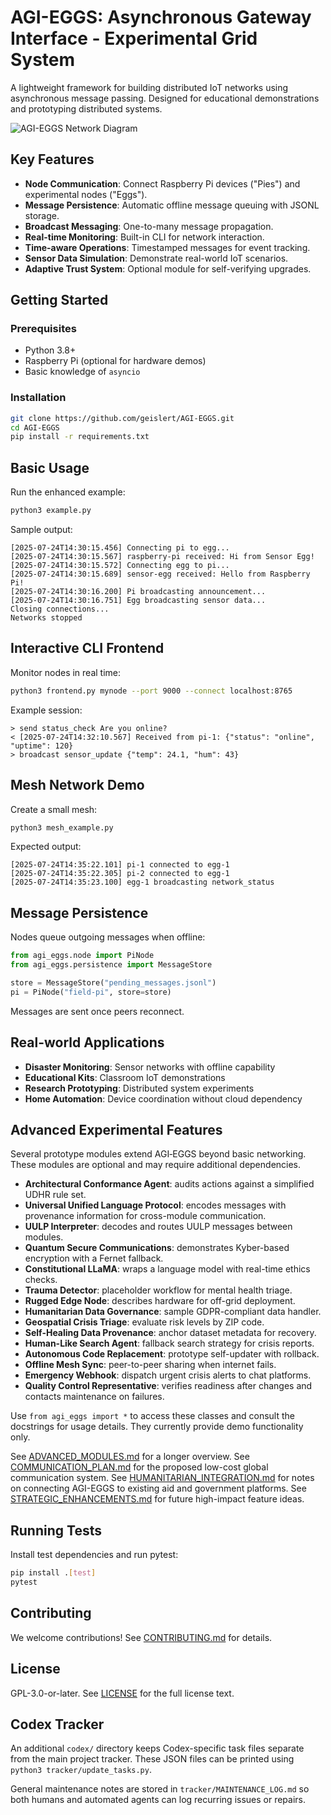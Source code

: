# AGI-EGGS: Asynchronous Gateway Interface - Experimental Grid System

A lightweight framework for building distributed IoT networks using asynchronous
message passing. Designed for educational demonstrations and prototyping
distributed systems.

![AGI-EGGS Network Diagram](https://example.com/agi-eggs-diagram.png)
<!-- Placeholder diagram above. Replace with an architecture image when available. -->

## Key Features
- **Node Communication**: Connect Raspberry Pi devices ("Pies") and experimental nodes ("Eggs").
- **Message Persistence**: Automatic offline message queuing with JSONL storage.
- **Broadcast Messaging**: One-to-many message propagation.
- **Real-time Monitoring**: Built-in CLI for network interaction.
- **Time-aware Operations**: Timestamped messages for event tracking.
- **Sensor Data Simulation**: Demonstrate real-world IoT scenarios.
- **Adaptive Trust System**: Optional module for self-verifying upgrades.

## Getting Started

### Prerequisites
- Python 3.8+
- Raspberry Pi (optional for hardware demos)
- Basic knowledge of `asyncio`

### Installation
```bash
git clone https://github.com/geislert/AGI-EGGS.git
cd AGI-EGGS
pip install -r requirements.txt
```

## Basic Usage
Run the enhanced example:
```bash
python3 example.py
```
Sample output:
```
[2025-07-24T14:30:15.456] Connecting pi to egg...
[2025-07-24T14:30:15.567] raspberry-pi received: Hi from Sensor Egg!
[2025-07-24T14:30:15.572] Connecting egg to pi...
[2025-07-24T14:30:15.689] sensor-egg received: Hello from Raspberry Pi!
[2025-07-24T14:30:16.200] Pi broadcasting announcement...
[2025-07-24T14:30:16.751] Egg broadcasting sensor data...
Closing connections...
Networks stopped
```

## Interactive CLI Frontend
Monitor nodes in real time:
```bash
python3 frontend.py mynode --port 9000 --connect localhost:8765
```
Example session:
```
> send status_check Are you online?
< [2025-07-24T14:32:10.567] Received from pi-1: {"status": "online", "uptime": 120}
> broadcast sensor_update {"temp": 24.1, "hum": 43}
```

## Mesh Network Demo
Create a small mesh:
```bash
python3 mesh_example.py
```
Expected output:
```
[2025-07-24T14:35:22.101] pi-1 connected to egg-1
[2025-07-24T14:35:22.305] pi-2 connected to egg-1
[2025-07-24T14:35:23.100] egg-1 broadcasting network_status
```

## Message Persistence
Nodes queue outgoing messages when offline:
```python
from agi_eggs.node import PiNode
from agi_eggs.persistence import MessageStore

store = MessageStore("pending_messages.jsonl")
pi = PiNode("field-pi", store=store)
```
Messages are sent once peers reconnect.

## Real-world Applications
- **Disaster Monitoring**: Sensor networks with offline capability
- **Educational Kits**: Classroom IoT demonstrations
- **Research Prototyping**: Distributed system experiments
- **Home Automation**: Device coordination without cloud dependency

## Advanced Experimental Features
Several prototype modules extend AGI‑EGGS beyond basic networking. These modules
are optional and may require additional dependencies.

- **Architectural Conformance Agent**: audits actions against a simplified UDHR
  rule set.
- **Universal Unified Language Protocol**: encodes messages with provenance
  information for cross-module communication.
- **UULP Interpreter**: decodes and routes UULP messages between modules.
- **Quantum Secure Communications**: demonstrates Kyber-based encryption with a
  Fernet fallback.
- **Constitutional LLaMA**: wraps a language model with real-time ethics checks.
- **Trauma Detector**: placeholder workflow for mental health triage.
- **Rugged Edge Node**: describes hardware for off-grid deployment.
- **Humanitarian Data Governance**: sample GDPR-compliant data handler.
- **Geospatial Crisis Triage**: evaluate risk levels by ZIP code.
- **Self-Healing Data Provenance**: anchor dataset metadata for recovery.
- **Human-Like Search Agent**: fallback search strategy for crisis reports.
- **Autonomous Code Replacement**: prototype self-updater with rollback.
- **Offline Mesh Sync**: peer-to-peer sharing when internet fails.
- **Emergency Webhook**: dispatch urgent crisis alerts to chat platforms.
- **Quality Control Representative**: verifies readiness after changes and contacts
  maintenance on failures.

Use `from agi_eggs import *` to access these classes and consult the docstrings
for usage details. They currently provide demo functionality only.

See [ADVANCED_MODULES.md](docs/ADVANCED_MODULES.md) for a longer overview.
See [COMMUNICATION_PLAN.md](docs/COMMUNICATION_PLAN.md) for the proposed
low-cost global communication system.
See [HUMANITARIAN_INTEGRATION.md](docs/HUMANITARIAN_INTEGRATION.md) for notes on
connecting AGI-EGGS to existing aid and government platforms.
See [STRATEGIC_ENHANCEMENTS.md](docs/STRATEGIC_ENHANCEMENTS.md) for future high-impact feature ideas.

## Running Tests
Install test dependencies and run pytest:
```bash
pip install .[test]
pytest
```


## Contributing
We welcome contributions! See [CONTRIBUTING.md](CONTRIBUTING.md) for details.

## License
GPL-3.0-or-later. See [LICENSE](LICENSE) for the full license text.

## Codex Tracker
An additional `codex/` directory keeps Codex-specific task files separate from
the main project tracker. These JSON files can be printed using
`python3 tracker/update_tasks.py`.

General maintenance notes are stored in `tracker/MAINTENANCE_LOG.md` so both
humans and automated agents can log recurring issues or repairs.
